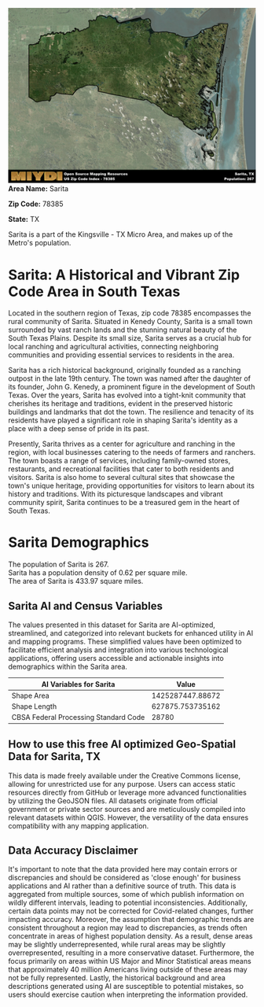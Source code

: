 ![Image Alt Text](../_images/78385.png)
**Area Name:** Sarita

**Zip Code:** 78385

**State:** TX

Sarita is a part of the Kingsville - TX Micro Area, and makes up  of the Metro's population.  

# Sarita: A Historical and Vibrant Zip Code Area in South Texas

Located in the southern region of Texas, zip code 78385 encompasses the rural community of Sarita. Situated in Kenedy County, Sarita is a small town surrounded by vast ranch lands and the stunning natural beauty of the South Texas Plains. Despite its small size, Sarita serves as a crucial hub for local ranching and agricultural activities, connecting neighboring communities and providing essential services to residents in the area.

Sarita has a rich historical background, originally founded as a ranching outpost in the late 19th century. The town was named after the daughter of its founder, John G. Kenedy, a prominent figure in the development of South Texas. Over the years, Sarita has evolved into a tight-knit community that cherishes its heritage and traditions, evident in the preserved historic buildings and landmarks that dot the town. The resilience and tenacity of its residents have played a significant role in shaping Sarita's identity as a place with a deep sense of pride in its past.

Presently, Sarita thrives as a center for agriculture and ranching in the region, with local businesses catering to the needs of farmers and ranchers. The town boasts a range of services, including family-owned stores, restaurants, and recreational facilities that cater to both residents and visitors. Sarita is also home to several cultural sites that showcase the town's unique heritage, providing opportunities for visitors to learn about its history and traditions. With its picturesque landscapes and vibrant community spirit, Sarita continues to be a treasured gem in the heart of South Texas.

# Sarita Demographics

The population of Sarita is 267.  
Sarita has a population density of 0.62 per square mile.  
The area of Sarita is 433.97 square miles.  

## Sarita AI and Census Variables

The values presented in this dataset for Sarita are AI-optimized, streamlined, and categorized into relevant buckets for enhanced utility in AI and mapping programs. These simplified values have been optimized to facilitate efficient analysis and integration into various technological applications, offering users accessible and actionable insights into demographics within the Sarita area.

| AI Variables for Sarita | Value |
|-------------|-------|
| Shape Area | 1425287447.88672 |
| Shape Length | 627875.753735162 |
| CBSA Federal Processing Standard Code | 28780 |

## How to use this free AI optimized Geo-Spatial Data for Sarita, TX

This data is made freely available under the Creative Commons license, allowing for unrestricted use for any purpose. Users can access static resources directly from GitHub or leverage more advanced functionalities by utilizing the GeoJSON files. All datasets originate from official government or private sector sources and are meticulously compiled into relevant datasets within QGIS. However, the versatility of the data ensures compatibility with any mapping application.

## Data Accuracy Disclaimer
It's important to note that the data provided here may contain errors or discrepancies and should be considered as 'close enough' for business applications and AI rather than a definitive source of truth. This data is aggregated from multiple sources, some of which publish information on wildly different intervals, leading to potential inconsistencies. Additionally, certain data points may not be corrected for Covid-related changes, further impacting accuracy. Moreover, the assumption that demographic trends are consistent throughout a region may lead to discrepancies, as trends often concentrate in areas of highest population density. As a result, dense areas may be slightly underrepresented, while rural areas may be slightly overrepresented, resulting in a more conservative dataset. Furthermore, the focus primarily on areas within US Major and Minor Statistical areas means that approximately 40 million Americans living outside of these areas may not be fully represented. Lastly, the historical background and area descriptions generated using AI are susceptible to potential mistakes, so users should exercise caution when interpreting the information provided.
